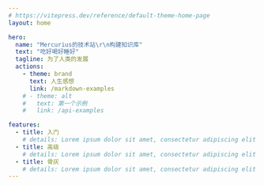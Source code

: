 ```yaml
---
# https://vitepress.dev/reference/default-theme-home-page
layout: home

hero:
  name: "Mercurius的技术站\r\n构建知识库"
  text: "吃好喝好睡好"
  tagline: 为了人类的发展
  actions:
    - theme: brand
      text: 人生感想
      link: /markdown-examples
    # - theme: alt
    #   text: 第一个示例
    #   link: /api-examples

features:
  - title: 入门
    # details: Lorem ipsum dolor sit amet, consectetur adipiscing elit
  - title: 高级
    # details: Lorem ipsum dolor sit amet, consectetur adipiscing elit
  - title: 骨灰
    # details: Lorem ipsum dolor sit amet, consectetur adipiscing elit
---
```


